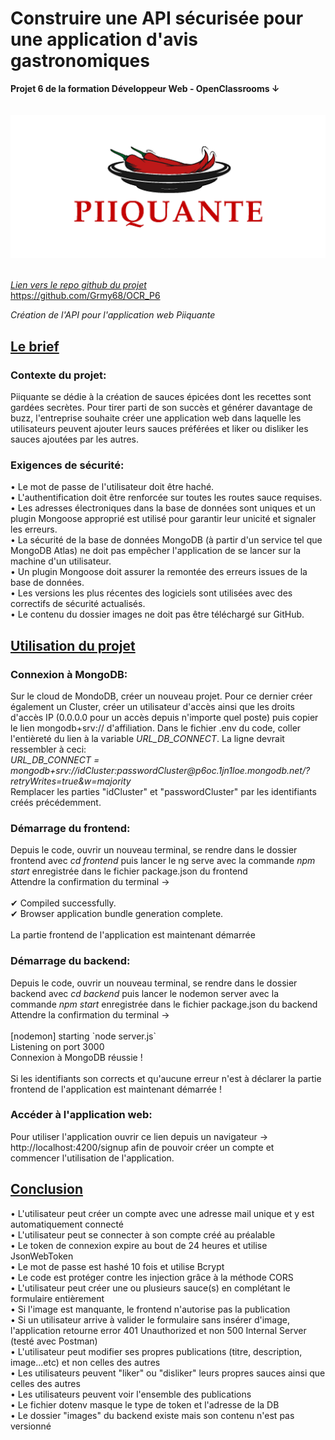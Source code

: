 <h1>Construire une API sécurisée pour une application d'avis gastronomiques</h1>
<b>Projet 6 de la formation Développeur Web - OpenClassrooms ↓</b><br><br><br>


<div style="text-align:center"><img src="frontend/src/assets/images/piiquante-logo.png" alt="Logo Piiquante" width="600"/></div><br>

<em><u>Lien vers le repo github du projet</u></em><br>
https://github.com/Grmy68/OCR_P6


<em>Création de l'API pour l'application web Piiquante</em>

<h2><u>Le brief</u></h2>

<h3>Contexte du projet:</h3>
Piiquante se dédie à la création de sauces épicées dont les recettes sont gardées
secrètes. Pour tirer parti de son succès et générer davantage de buzz, l'entreprise
souhaite créer une application web dans laquelle les utilisateurs peuvent ajouter
leurs sauces préférées et liker ou disliker les sauces ajoutées par les autres.


<h3>Exigences de sécurité:</h3>
• Le mot de passe de l'utilisateur doit être haché.<br>
• L'authentification doit être renforcée sur toutes les routes sauce requises.<br>
• Les adresses électroniques dans la base de données sont uniques et un
  plugin Mongoose approprié est utilisé pour garantir leur unicité et signaler
  les erreurs.<br>
• La sécurité de la base de données MongoDB (à partir d'un service tel que
  MongoDB Atlas) ne doit pas empêcher l'application de se lancer sur la
  machine d'un utilisateur.<br>
• Un plugin Mongoose doit assurer la remontée des erreurs issues de la base
  de données.<br>
• Les versions les plus récentes des logiciels sont utilisées avec des correctifs
  de sécurité actualisés.<br>
• Le contenu du dossier images ne doit pas être téléchargé sur GitHub.<br>


<h2><u>Utilisation du projet</u></h2>

<h3>Connexion à MongoDB:</h3>
Sur le cloud de MondoDB, créer un nouveau projet. Pour ce dernier créer également un Cluster, créer un utilisateur d'accès  ainsi que les droits d'accès IP (0.0.0.0 pour un accès depuis n'importe quel poste) puis copier le lien mongodb+srv:// d'affiliation.
Dans le fichier .env du code, coller l'entièreté du lien à la variable <em>URL_DB_CONNECT</em>. La ligne devrait ressembler à ceci:<br> <em>URL_DB_CONNECT = mongodb+srv://idCluster:passwordCluster@p6oc.1jn1loe.mongodb.net/?retryWrites=true&w=majority</em> <br> Remplacer les parties "idCluster" et "passwordCluster" par les identifiants créés précédemment.


<h3>Démarrage du frontend:</h3>
Depuis le code, ouvrir un nouveau terminal, se rendre dans le dossier frontend avec <em>cd frontend</em> puis lancer le ng serve avec la commande <em>npm start</em> enregistrée dans le fichier package.json du frontend <br>
Attendre la confirmation du terminal →<br><br>
✔ Compiled successfully.<br>
✔ Browser application bundle generation complete.<br><br>
La partie frontend de l'application est maintenant démarrée

<h3>Démarrage du backend:</h3>
Depuis le code, ouvrir un nouveau terminal, se rendre dans le dossier backend avec <em>cd backend</em> puis lancer le nodemon server avec la commande <em>npm start</em> enregistrée dans le fichier package.json du backend <br>
Attendre la confirmation du terminal →<br><br>
[nodemon] starting `node server.js`<br>
Listening on port 3000<br>
Connexion à MongoDB réussie !<br><br>
Si les identifiants son corrects et qu'aucune erreur n'est à déclarer la partie frontend de l'application est maintenant démarrée !

<h3>Accéder à l'application web:</h3>
Pour utiliser l'application ouvrir ce lien depuis un navigateur → http://localhost:4200/signup afin de pouvoir créer un compte et commencer l'utilisation de l'application.


<h2><u>Conclusion</u></h2>
• L'utilisateur peut créer un compte avec une adresse mail unique et y est automatiquement connecté<br>
• L'utilisateur peut se connecter à son compte créé au préalable<br>
• Le token de connexion expire au bout de 24 heures et utilise JsonWebToken<br>
• Le mot de passe est hashé 10 fois et utilise Bcrypt<br>
• Le code est protéger contre les injection grâce à la méthode CORS<br>
• L'utilisateur peut créer une ou plusieurs sauce(s) en complétant le formulaire entièrement<br>
• Si l'image est manquante, le frontend n'autorise pas la publication<br>
• Si un utilisateur arrive à valider le formulaire sans insérer d'image, l'application retourne error 401 Unauthorized et non  500 Internal Server (testé avec Postman)<br>
• L'utilisateur peut modifier ses propres publications (titre, description, image...etc) et non celles des autres<br>
• Les utilisateurs peuvent "liker" ou "disliker" leurs propres sauces ainsi que celles des autres<br>
• Les utilisateurs peuvent voir l'ensemble des publications<br>
• Le fichier dotenv masque le type de token et l'adresse de la DB<br>
• Le dossier "images" du backend existe mais son contenu n'est pas versionné<br>







